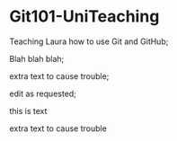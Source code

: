 # Git101-UniTeaching
Teaching Laura how to use Git and GitHub;

Blah blah blah;

extra text to cause trouble;

edit as requested;

this is text

extra text to cause trouble
